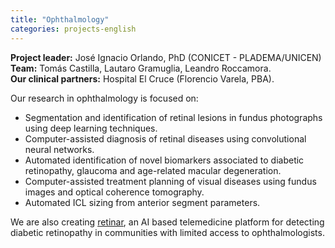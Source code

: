 ```yaml
---
title: "Ophthalmology"
categories: projects-english
---
```


**Project leader:** José Ignacio Orlando, PhD (CONICET - PLADEMA/UNICEN) <br>
**Team:** Tomás Castilla, Lautaro Gramuglia, Leandro Roccamora. <br>
**Our clinical partners:** Hospital El Cruce (Florencio Varela, PBA). <br>

Our research in ophthalmology is focused on:

* Segmentation and identification of retinal lesions in fundus photographs using deep learning techniques.
* Computer-assisted diagnosis of retinal diseases using convolutional neural networks.
* Automated identification of novel biomarkers associated to diabetic retinopathy, glaucoma and age-related macular degeneration.
* Computer-assisted treatment planning of visual diseases using fundus images and optical coherence tomography.
* Automated ICL sizing from anterior segment parameters.

We are also creating [retinar](https://retinar.com.ar/), an AI based telemedicine platform for detecting diabetic retinopathy in communities with limited access to ophthalmologists.